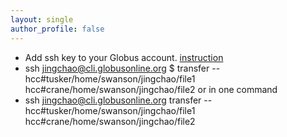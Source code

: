 ```yaml
---
layout: single
author_profile: false
---
```


- Add ssh key to your Globus account. [instruction](https://docs.globus.org/faq/command-line-interface/#how_do_i_generate_an_ssh_key_to_use_with_the_globus_command_line_interface)
- ssh jingchao@cli.globusonline.org
$ transfer -- hcc#tusker/home/swanson/jingchao/file1 hcc#crane/home/swanson/jingchao/file2 
or in one command  
- ssh jingchao@cli.globusonline.org transfer -- hcc#tusker/home/swanson/jingchao/file1 hcc#crane/home/swanson/jingchao/file2
